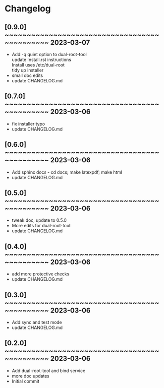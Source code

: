 # Changelog

## [0.9.0] ~~~~~~~~~~~~~~~~~~~~~~~~~~~~~~~~~~~~~~~~~~~~~ 2023-03-07
 - Add -q quiet option to dual-root-tool  
   update Install.rst instructions  
   Install uses /etc/dual-root  
   tidy up installer  
 - small doc edits  
 - update CHANGELOG.md  

## [0.7.0] ~~~~~~~~~~~~~~~~~~~~~~~~~~~~~~~~~~~~~~~~~~~~~ 2023-03-06
 - fix installer typo  
 - update CHANGELOG.md  

## [0.6.0] ~~~~~~~~~~~~~~~~~~~~~~~~~~~~~~~~~~~~~~~~~~~~~ 2023-03-06
 - Add sphinx docs - cd docs; make latexpdf; make html  
 - update CHANGELOG.md  

## [0.5.0] ~~~~~~~~~~~~~~~~~~~~~~~~~~~~~~~~~~~~~~~~~~~~~ 2023-03-06
 - tweak doc, update to 0.5.0  
 - More edits for dual-root-tool  
 - update CHANGELOG.md  

## [0.4.0] ~~~~~~~~~~~~~~~~~~~~~~~~~~~~~~~~~~~~~~~~~~~~~ 2023-03-06
 - add more protective checks  
 - update CHANGELOG.md  

## [0.3.0] ~~~~~~~~~~~~~~~~~~~~~~~~~~~~~~~~~~~~~~~~~~~~~ 2023-03-06
 - Add sync and test mode  
 - update CHANGELOG.md  

## [0.2.0] ~~~~~~~~~~~~~~~~~~~~~~~~~~~~~~~~~~~~~~~~~~~~~ 2023-03-06
 - Add dual-root-tool and bind service  
 - more doc updates  
 - Initial commit  

